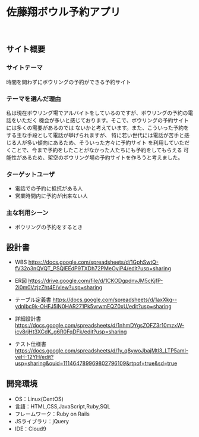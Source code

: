 # 佐藤翔ボウル予約アプリ
​
## サイト概要
### サイトテーマ
時間を問わずにボウリングの予約ができる予約サイト
​
### テーマを選んだ理由
私は現在ボウリング場でアルバイトをしているのですが、ボウリングの予約の電話をいただく
機会が多いと感じております。そこで、ボウリングの予約サイトには多くの需要があるのでは
ないかと考えています。また、こういった予約をする主な手段として電話が挙げられますが、
特に若い世代には電話が苦手と感じる人が多い傾向にあるため、そういった方々に予約サイト
を利用していただくことで、今まで予約をしたことがなかった人たちにも予約をしてもらえる
可能性があるため、架空のボウリング場の予約サイトを作ろうと考えました。
​
### ターゲットユーザ
- 電話での予約に抵抗がある人
- 営業時間内に予約が出来ない人
​
### 主な利用シーン
- ボウリングの予約をするとき
​
## 設計書
- WBS
https://docs.google.com/spreadsheets/d/1GphSwtQ-fV32o3nQVQT_PSQlEEdP9TXDh72PMeOyiP4/edit?usp=sharing

- ER図
https://drive.google.com/file/d/1CKODgpdnvJM5cKjfP-2i0m0VzjzZht4E/view?usp=sharing

- テーブル定義書
https://docs.google.com/spreadsheets/d/1axXkg--ydnIbc9k-OHFJ5lN0HAR271Pk5vrwmEQZ0xU/edit?usp=sharing

- 詳細設計書
https://docs.google.com/spreadsheets/d/1nhmDYgsZOFZ3r10mzxW-icv8rjHt3XCdK_g6R0FqDFk/edit?usp=sharing

- テスト仕様書
https://docs.google.com/spreadsheets/d/1y_q8ywoJbajMtl3_LTP5amI-veH-12YH/edit?usp=sharing&ouid=111464789969802796109&rtpof=true&sd=true
​
## 開発環境
- OS：Linux(CentOS)
- 言語：HTML,CSS,JavaScript,Ruby,SQL
- フレームワーク：Ruby on Rails
- JSライブラリ：jQuery
- IDE：Cloud9




​




